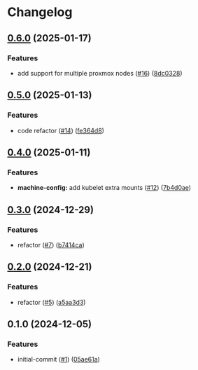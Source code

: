 # Changelog

## [0.6.0](https://github.com/jamie-stinson/common-tofu-talos-module/compare/v0.5.0...v0.6.0) (2025-01-17)


### Features

* add support for multiple proxmox nodes ([#16](https://github.com/jamie-stinson/common-tofu-talos-module/issues/16)) ([8dc0328](https://github.com/jamie-stinson/common-tofu-talos-module/commit/8dc0328d36e3a1cfafe29aab2784c0315bdb48f0))

## [0.5.0](https://github.com/jamie-stinson/common-tofu-talos-module/compare/v0.4.0...v0.5.0) (2025-01-13)


### Features

* code refactor ([#14](https://github.com/jamie-stinson/common-tofu-talos-module/issues/14)) ([fe364d8](https://github.com/jamie-stinson/common-tofu-talos-module/commit/fe364d87ec8065a4a7cc5ae8d862dc1cb6681120))

## [0.4.0](https://github.com/jamie-stinson/common-tofu-talos-module/compare/v0.3.0...v0.4.0) (2025-01-11)


### Features

* **machine-config:** add kubelet extra mounts ([#12](https://github.com/jamie-stinson/common-tofu-talos-module/issues/12)) ([7b4d0ae](https://github.com/jamie-stinson/common-tofu-talos-module/commit/7b4d0aec67b7f589c3a10852875ee0b3f4fa3e10))

## [0.3.0](https://github.com/jamie-stinson/common-tofu-talos-module/compare/v0.2.0...v0.3.0) (2024-12-29)


### Features

* refactor ([#7](https://github.com/jamie-stinson/common-tofu-talos-module/issues/7)) ([b7414ca](https://github.com/jamie-stinson/common-tofu-talos-module/commit/b7414ca3fcf2693680426075dc03d654b02e80c7))

## [0.2.0](https://github.com/jamie-stinson/common-tofu-talos-module/compare/v0.1.0...v0.2.0) (2024-12-21)


### Features

* refactor ([#5](https://github.com/jamie-stinson/common-tofu-talos-module/issues/5)) ([a5aa3d3](https://github.com/jamie-stinson/common-tofu-talos-module/commit/a5aa3d36f04131fd561869b79f9b584ad02266d4))

## 0.1.0 (2024-12-05)


### Features

* initial-commit ([#1](https://github.com/jamie-stinson/common-tofu-talos-module/issues/1)) ([05ae61a](https://github.com/jamie-stinson/common-tofu-talos-module/commit/05ae61a4f27ead21cf32156e3ca8d9e446b2360a))

